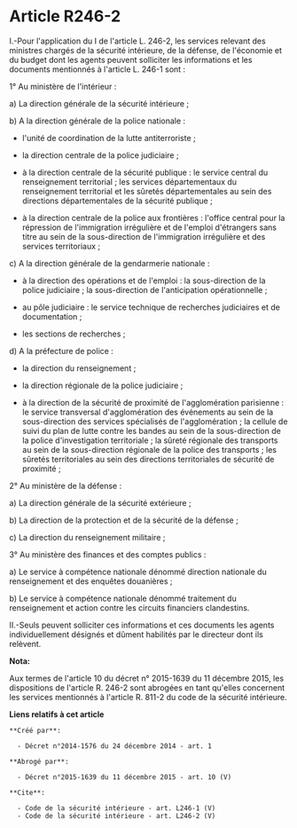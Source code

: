 # Article R246-2

I.-Pour l'application du I de l'article L. 246-2, les services relevant des ministres chargés de la sécurité intérieure, de
la défense, de l'économie et du budget dont les agents peuvent solliciter les informations et les documents mentionnés à
l'article L. 246-1 sont : 

1° Au ministère de l'intérieur : 

a) La direction générale de la sécurité intérieure ; 

b) A la direction générale de la police nationale :

- l'unité de coordination de la lutte antiterroriste ;

- la direction centrale de la police judiciaire ;

- à la direction centrale de la sécurité publique : le service central du renseignement territorial ; les services
départementaux du renseignement territorial et les sûretés départementales au sein des directions départementales de la
sécurité publique ;

- à la direction centrale de la police aux frontières : l'office central pour la répression de l'immigration irrégulière et
de l'emploi d'étrangers sans titre au sein de la sous-direction de l'immigration irrégulière et des services territoriaux ; 

c) A la direction générale de la gendarmerie nationale :

- à la direction des opérations et de l'emploi : la sous-direction de la police judiciaire ; la sous-direction de
l'anticipation opérationnelle ;

- au pôle judiciaire : le service technique de recherches judiciaires et de documentation ;

- les sections de recherches ; 

d) A la préfecture de police :

- la direction du renseignement ;

- la direction régionale de la police judiciaire ;

- à la direction de la sécurité de proximité de l'agglomération parisienne : le service transversal d'agglomération des
événements au sein de la sous-direction des services spécialisés de l'agglomération ; la cellule de suivi du plan de lutte
contre les bandes au sein de la sous-direction de la police d'investigation territoriale ; la sûreté régionale des transports
au sein de la sous-direction régionale de la police des transports ; les sûretés territoriales au sein des directions
territoriales de sécurité de proximité ; 

2° Au ministère de la défense : 

a) La direction générale de la sécurité extérieure ; 

b) La direction de la protection et de la sécurité de la défense ; 

c) La direction du renseignement militaire ; 

3° Au ministère des finances et des comptes publics : 

a) Le service à compétence nationale dénommé direction nationale du renseignement et des enquêtes douanières ; 

b) Le service à compétence nationale dénommé traitement du renseignement et action contre les circuits financiers
clandestins. 

II.-Seuls peuvent solliciter ces informations et ces documents les agents individuellement désignés et dûment habilités par
le directeur dont ils relèvent.

**Nota:**

Aux termes de l'article 10 du décret n° 2015-1639 du 11 décembre 2015, les dispositions de l'article R. 246-2 sont abrogées
en tant qu'elles concernent les services mentionnés à l'article R. 811-2 du code de la sécurité intérieure.

**Liens relatifs à cet article**

	**Créé par**:

	  - Décret n°2014-1576 du 24 décembre 2014 - art. 1

	**Abrogé par**:

	  - Décret n°2015-1639 du 11 décembre 2015 - art. 10 (V)

	**Cite**:

	  - Code de la sécurité intérieure - art. L246-1 (V)
	  - Code de la sécurité intérieure - art. L246-2 (V)

